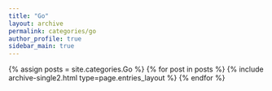 ```yaml
---
title: "Go"
layout: archive
permalink: categories/go
author_profile: true
sidebar_main: true
---
```


{% assign posts = site.categories.Go %}
{% for post in posts %} {% include archive-single2.html type=page.entries_layout %} {% endfor %}
